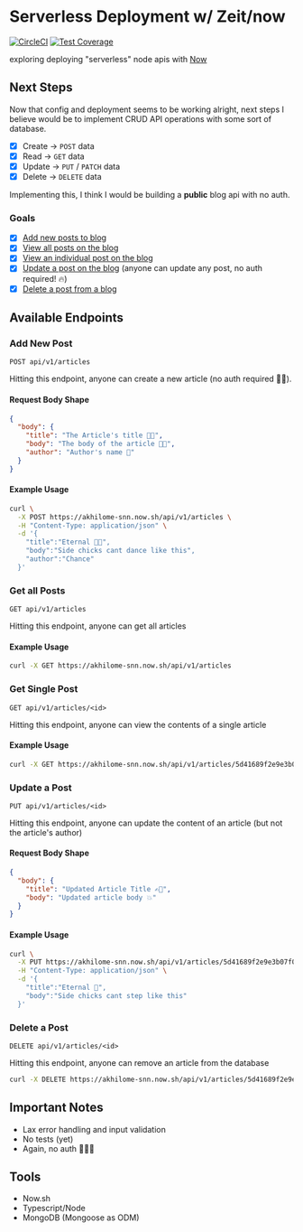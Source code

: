 # Serverless Deployment w/ Zeit/now

[![CircleCI](https://circleci.com/gh/akhilome/serverless-now-node.svg?style=svg)](https://circleci.com/gh/akhilome/serverless-now-node) [![Test Coverage](https://api.codeclimate.com/v1/badges/f1d9aa39a799fbf0b9da/test_coverage)](https://codeclimate.com/github/akhilome/serverless-now-node/test_coverage)

exploring deploying "serverless" node apis with [Now](https://now.sh)

## Next Steps

Now that config and deployment seems to be working alright, next steps I believe would be to implement CRUD API operations with some sort of database.

- [x] Create &rarr; `POST` data
- [x] Read &rarr; `GET` data
- [x] Update &rarr; `PUT` / `PATCH` data
- [x] Delete &rarr; `DELETE` data

Implementing this, I think I would be building a **public** blog api with no auth.

### Goals

- [x] [Add new posts to blog](#add-new-post)
- [x] [View all posts on the blog](#get-all-posts)
- [x] [View an individual post on the blog](#get-single-post)
- [x] [Update a post on the blog](#update-a-post) (anyone can update any post, no auth required! 🔥)
- [x] [Delete a post from a blog](#delete-a-post)

## Available Endpoints

### Add New Post

```http
POST api/v1/articles
```

Hitting this endpoint, anyone can create a new article (no auth required 🤞🏾).

#### Request Body Shape

```json
{
  "body": {
    "title": "The Article's title 💪🏾",
    "body": "The body of the article 💪🏾",
    "author": "Author's name 🤤"
  }
}
```

#### Example Usage

```sh
curl \
  -X POST https://akhilome-snn.now.sh/api/v1/articles \
  -H "Content-Type: application/json" \
  -d '{
    "title":"Eternal 🎵🎼",
    "body":"Side chicks cant dance like this",
    "author":"Chance"
  }'
```

### Get all Posts

```http
GET api/v1/articles
```

Hitting this endpoint, anyone can get all articles

#### Example Usage

```sh
curl -X GET https://akhilome-snn.now.sh/api/v1/articles
```

### Get Single Post

```http
GET api/v1/articles/<id>
```

Hitting this endpoint, anyone can view the contents of a single article

#### Example Usage

```sh
curl -X GET https://akhilome-snn.now.sh/api/v1/articles/5d41689f2e9e3b07f0281170
```

### Update a Post

```http
PUT api/v1/articles/<id>
```

Hitting this endpoint, anyone can update the content of an article (but not the article's author)

#### Request Body Shape

```json
{
  "body": {
    "title": "Updated Article Title ✍🏾",
    "body": "Updated article body 💥"
  }
}
```

#### Example Usage

```sh
curl \
  -X PUT https://akhilome-snn.now.sh/api/v1/articles/5d41689f2e9e3b07f0281170 \
  -H "Content-Type: application/json" \
  -d '{
    "title":"Eternal 🎵",
    "body":"Side chicks cant step like this"
  }'
```

### Delete a Post

```http
DELETE api/v1/articles/<id>
```

Hitting this endpoint, anyone can remove an article from the database

```sh
curl -X DELETE https://akhilome-snn.now.sh/api/v1/articles/5d41689f2e9e3b07f0281170
```

## Important Notes

- Lax error handling and input validation
- No tests (yet)
- Again, no auth 🤷🏾‍♂️

## Tools

- Now.sh
- Typescript/Node
- MongoDB (Mongoose as ODM)
